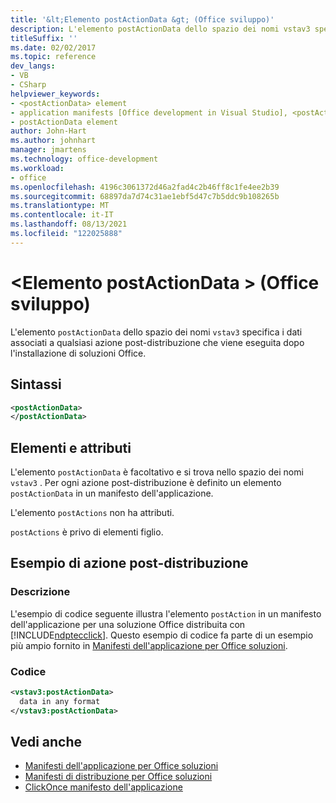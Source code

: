 ```yaml
---
title: '&lt;Elemento postActionData &gt; (Office sviluppo)'
description: L'elemento postActionData dello spazio dei nomi vstav3 specifica i dati associati a qualsiasi azione post-distribuzione eseguita dopo l'installazione Office soluzioni.
titleSuffix: ''
ms.date: 02/02/2017
ms.topic: reference
dev_langs:
- VB
- CSharp
helpviewer_keywords:
- <postActionData> element
- application manifests [Office development in Visual Studio], <postActionData> element
- postActionData element
author: John-Hart
ms.author: johnhart
manager: jmartens
ms.technology: office-development
ms.workload:
- office
ms.openlocfilehash: 4196c3061372d46a2fad4c2b46ff8c1fe4ee2b39
ms.sourcegitcommit: 68897da7d74c31ae1ebf5d47c7b5ddc9b108265b
ms.translationtype: MT
ms.contentlocale: it-IT
ms.lasthandoff: 08/13/2021
ms.locfileid: "122025888"
---
```

# <a name="ltpostactiondatagt-element-office-development"></a>&lt;Elemento postActionData &gt; (Office sviluppo)
  L'elemento `postActionData` dello spazio dei nomi `vstav3` specifica i dati associati a qualsiasi azione post-distribuzione che viene eseguita dopo l'installazione di soluzioni Office.

## <a name="syntax"></a>Sintassi

```xml
<postActionData>
</postActionData>
```

## <a name="elements-and-attributes"></a>Elementi e attributi
 L'elemento `postActionData` è facoltativo e si trova nello spazio dei nomi `vstav3` . Per ogni azione post-distribuzione è definito un elemento `postActionData` in un manifesto dell'applicazione.

 L'elemento `postActions` non ha attributi.

 `postActions` è privo di elementi figlio.

## <a name="post-deployment-action-example"></a>Esempio di azione post-distribuzione

### <a name="description"></a>Descrizione
 L'esempio di codice seguente illustra l'elemento `postAction` in un manifesto dell'applicazione per una soluzione Office distribuita con [!INCLUDE[ndptecclick](../vsto/includes/ndptecclick-md.md)]. Questo esempio di codice fa parte di un esempio più ampio fornito in [Manifesti dell'applicazione per Office soluzioni](../vsto/application-manifests-for-office-solutions.md).

### <a name="code"></a>Codice

```xml
<vstav3:postActionData>
  data in any format
</vstav3:postActionData>
```

## <a name="see-also"></a>Vedi anche

- [Manifesti dell'applicazione per Office soluzioni](../vsto/application-manifests-for-office-solutions.md)
- [Manifesti di distribuzione per Office soluzioni](../vsto/deployment-manifests-for-office-solutions.md)
- [ClickOnce manifesto dell'applicazione](../deployment/clickonce-application-manifest.md)
